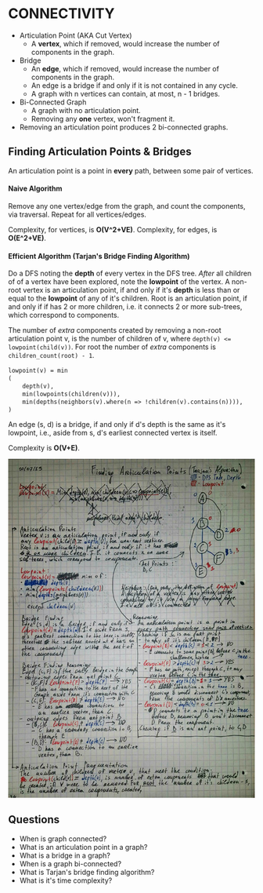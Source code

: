 CONNECTIVITY
==================================================
* Articulation Point (AKA Cut Vertex)
    - A **vertex**, which if removed, would increase
        the number of components in the graph.
* Bridge
    - An **edge**, which if removed, would increase
        the number of components in the graph.
    - An edge is a bridge if and only if it is not contained in any cycle.
    - A graph with n vertices can contain, at most, n - 1 bridges.
* Bi-Connected Graph
    - A graph with no articulation point.
    - Removing any **one** vertex, won't fragment it.
* Removing an articulation point produces 2 bi-connected graphs.

Finding Articulation Points & Bridges
-------------------------
An articulation point is a point in **every** path,
    between some pair of vertices.

#### Naive Algorithm
Remove any one vertex/edge from the graph, and count the components,
via traversal. Repeat for all vertices/edges.

Complexity, for vertices, is **O(V^2+VE)**.
Complexity, for edges, is **O(E^2+VE)**.

#### Efficient Algorithm (Tarjan's Bridge Finding Algorithm)
Do a DFS noting the **depth** of every vertex in the DFS tree.
*After* all children of of a vertex have been explored, note the **lowpoint**
of the vertex. A non-root vertex is an articulation point, if and only if
it's **depth** is less than or equal to the **lowpoint** of any of it's children.
Root is an articulation point, if and only if if has 2 or more children,
i.e. it connects 2 or more sub-trees, which correspond to components.

The number of *extra* components created by removing a non-root
articulation point v, is the number of children of v,
where `depth(v) <= lowpoint(child(v))`.
For root the number of *extra* components is `children_count(root) - 1`.

```
lowpoint(v) = min
(
    depth(v),
    min(lowpoints(children(v))),
    min(depths(neighbors(v).where(n => !children(v).contains(n)))),
)
```

An edge (s, d) is a bridge, if and only if d's depth is the same as it's lowpoint,
i.e., aside from s, d's earliest connected vertex is itself.

Complexity is **O(V+E)**.

![Finding Articulation Points](images/finding-articulation-points.jpg)

Questions
-------------------------
* When is graph connected?
* What is an articulation point in a graph?
* What is a bridge in a graph?
* When is a graph bi-connected?
* What is Tarjan's bridge finding algorithm?
* What is it's time complexity?

